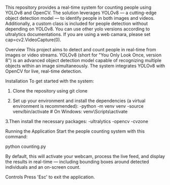 This repository provides a real-time system for counting people using YOLOv8 and OpenCV. The solution leverages YOLOv8 — a cutting-edge object detection model — to identify people in both images and videos. Additionally, a custom class is included for people detection without depending on YOLOv8. You can use other yolo versions according to ultralytics documentations. If you are using a web camara, please set cap=cv2.VideoCapture(0).

Overview
This project aims to detect and count people in real-time from images or video streams. YOLOv8 (short for "You Only Look Once, version 8") is an advanced object detection model capable of recognizing multiple objects within an image simultaneously. The system integrates YOLOv8 with OpenCV for live, real-time detection.

Installation
To get started with the system:

1. Clone the repository using git clone

2. Set up your environment and install the dependencies (a virtual environment is recommended):
-python -m venv venv
-source venv/bin/activate # On Windows: venv\Scripts\activate

3.Then install the necessary packages:
-ultralytics
-opencv
-cvzone

Running the Application
Start the people counting system with this command:

python counting.py

By default, this will activate your webcam, process the live feed, and display the results in real-time — including bounding boxes around detected individuals and an on-screen count.

Controls
Press 'Esc' to exit the application.
